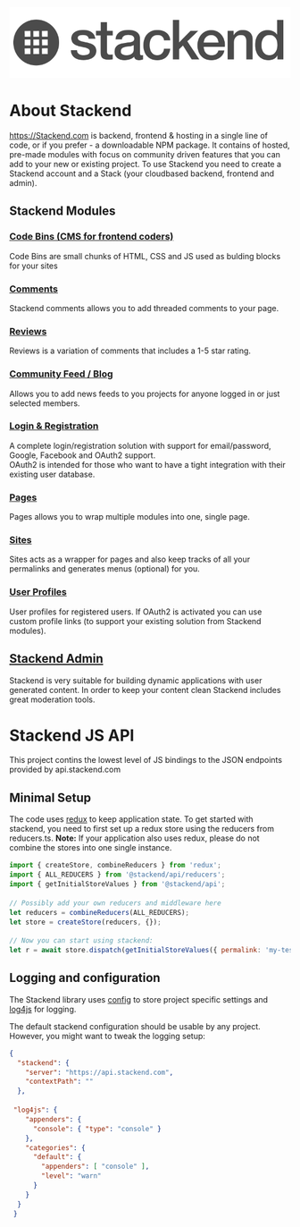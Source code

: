 <span style="display:block;text-align:center">![Stackend Logo](https://github.com/josh-sthlm/stackend-js-api/blob/master/stackend_logo_dark.png)</span>


# About Stackend
https://Stackend.com is backend, frontend & hosting in a single line of code, or if you prefer - a downloadable NPM package.
It contains of hosted, pre-made modules with focus on community driven features that you can add to your new or existing project.
To use Stackend you need to create a Stackend account and a Stack (your cloudbased backend, frontend and admin). 

## Stackend Modules

### [Code Bins (CMS for frontend coders)](https://stackend.com/product/codebin)
Code Bins are small chunks of HTML, CSS and JS used as bulding blocks for your sites<br>

### [Comments](https://stackend.com/product/comments)
Stackend comments allows you to add threaded comments to your page.<br>

### [Reviews](https://stackend.com/product/reviews)
Reviews is a variation of comments that includes a 1-5 star rating.<br>

### [Community Feed / Blog](https://stackend.com/product/feed)
Allows you to add news feeds to you projects for anyone logged in or just selected members.<br>

### [Login & Registration](https://stackend.com/product/login)
A complete login/registration solution with support for email/password, Google, Facebook and OAuth2 support.<br>
OAuth2 is intended for those who want to have a tight integration with their existing user database.

### [Pages](https://stackend.com/product/pages)
Pages allows you to wrap multiple modules into one, single page.<br>

### [Sites](https://stackend.com/product/sites)
Sites acts as a wrapper for pages and also keep tracks of all your permalinks and generates menus (optional) for you.<br>

### [User Profiles](https://stackend.com/product/login)
User profiles for registered users. If OAuth2 is activated you can use custom profile links (to support your existing solution from Stackend modules).<br>

## [Stackend Admin](https://stackend.com/product/admin)
Stackend is very suitable for building dynamic applications with user generated content. In order to keep your content clean Stackend includes great moderation tools.<br>


# Stackend JS API

This project contins the lowest level of JS bindings to the JSON endpoints provided by api.stackend.com

## Minimal Setup

The code uses [redux](https://www.npmjs.com/package/redux) to keep application state. To get started with stackend, you need to first set up a redux store using the reducers from reducers.ts. **Note:** If your application also uses redux, please do not combine the stores into one single instance.

```javascript
import { createStore, combineReducers } from 'redux';
import { ALL_REDUCERS } from '@stackend/api/reducers';
import { getInitialStoreValues } from '@stackend/api';
    
// Possibly add your own reducers and middleware here
let reducers = combineReducers(ALL_REDUCERS);    
let store = createStore(reducers, {});
    
// Now you can start using stackend:
let r = await store.dispatch(getInitialStoreValues({ permalink: 'my-test-community' }));              
```


## Logging and configuration


The Stackend library uses [config](https://www.npmjs.com/package/config) to store project specific settings 
and [log4js](https://www.npmjs.com/package/log4js) for logging.

The default stackend configuration should be usable by any project. However, you might want to tweak the logging setup:

```json
{
  "stackend": {
    "server": "https://api.stackend.com",
    "contextPath": ""
  },
  
 "log4js": {
    "appenders": {
      "console": { "type": "console" }
    },
    "categories": {
      "default": {
        "appenders": [ "console" ],
        "level": "warn"
      }
    }
  }
 } 
```



